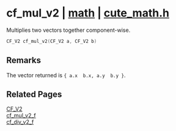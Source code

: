 # cf_mul_v2 | [math](https://github.com/RandyGaul/cute_framework/blob/master/docs/math/README.md) | [cute_math.h](https://github.com/RandyGaul/cute_framework/blob/master/include/cute_math.h)

Multiplies two vectors together component-wise.

```cpp
CF_V2 cf_mul_v2(CF_V2 a, CF_V2 b)
```

## Remarks

The vector returned is `{ a.x  b.x, a.y  b.y }`.

## Related Pages

[CF_V2](https://github.com/RandyGaul/cute_framework/blob/master/docs/math/cf_v2.md)  
[cf_mul_v2_f](https://github.com/RandyGaul/cute_framework/blob/master/docs/math/cf_mul_v2_f.md)  
[cf_div_v2_f](https://github.com/RandyGaul/cute_framework/blob/master/docs/math/cf_div_v2_f.md)  
